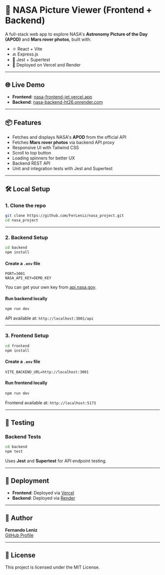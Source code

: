 # 🚀 NASA Picture Viewer (Frontend + Backend)

A full-stack web app to explore NASA's **Astronomy Picture of the Day (APOD)** and **Mars rover photos**, built with:

- ⚛️ React + Vite
- 🔙 Express.js
- 🧪 Jest + Supertest
- 🚀 Deployed on Vercel and Render

---

## 🌐 Live Demo

- **Frontend**: [nasa-frontend-jet.vercel.app](https://nasa-frontend-jet.vercel.app)
- **Backend**: [nasa-backend-ht26.onrender.com](https://nasa-backend-ht26.onrender.com)

---

## 📦 Features

- Fetches and displays NASA's **APOD** from the official API
- Fetches **Mars rover photos** via backend API proxy
- Responsive UI with Tailwind CSS
- Scroll to top button
- Loading spinners for better UX
- Backend REST API
- Unit and integration tests with Jest and Supertest

---

## 🛠 Local Setup

### 1. Clone the repo

```bash
git clone https://github.com/FerLeniz/nasa_project.git
cd nasa_project
```

---

### 2. Backend Setup

```bash
cd backend
npm install
```

#### Create a `.env` file

```env
PORT=3001
NASA_API_KEY=DEMO_KEY
```

You can get your own key from [api.nasa.gov](https://api.nasa.gov).

#### Run backend locally

```bash
npm run dev
```

API available at: `http://localhost:3001/api`

---

### 3. Frontend Setup

```bash
cd frontend
npm install
```

#### Create a `.env` file

```env
VITE_BACKEND_URL=http://localhost:3001
```

#### Run frontend locally

```bash
npm run dev
```

Frontend available at: `http://localhost:5173`

---

## 🧪 Testing

### Backend Tests

```bash
cd backend
npm test
```

Uses **Jest** and **Supertest** for API endpoint testing.


---

## 🚀 Deployment

- **Frontend**: Deployed via [Vercel](https://vercel.com/)
- **Backend**: Deployed via [Render](https://render.com/)

---

## 👤 Author

**Fernando Leniz**  
[GitHub Profile](https://github.com/FerLeniz)

---

## 📃 License

This project is licensed under the MIT License.

